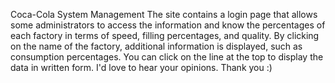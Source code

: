 Coca-Cola System Management
The site contains a login page that allows some administrators to access the information and know the percentages of each factory in terms of speed, filling percentages, and quality. By clicking on the name of the factory, additional information is displayed, such as consumption percentages. You can click on the line at the top to display the data in written form.
I'd love to hear your opinions.
Thank you :)
